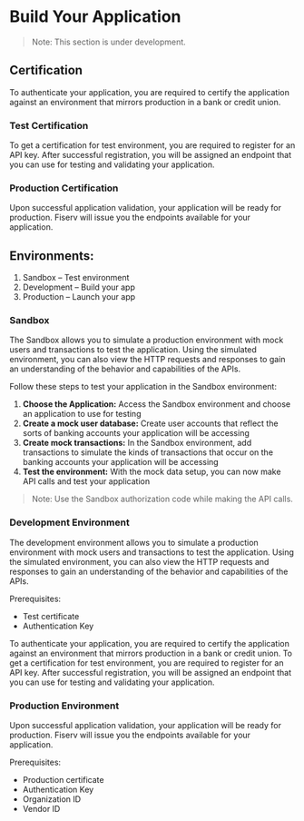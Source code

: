 # Build Your Application

> Note: This section is under development.

## Certification

To authenticate your application, you are required to certify the application against an environment that mirrors production in a bank or credit union.

### Test Certification 

To get a certification for test environment, you are required to register for an API key. After successful registration, you will be assigned an endpoint that you can use for testing and validating your application.

### Production Certification

Upon successful application validation, your application will be ready for production.  Fiserv will issue you the endpoints available for your application.  


## Environments: 
1. Sandbox – Test environment
2. Development – Build your app 
3. Production – Launch your app
<What credentials are required for each environment>


### Sandbox
The Sandbox allows you to simulate a production environment with mock users and transactions to test the application. Using the simulated environment, you can also view the HTTP requests and responses to gain an understanding of the behavior and capabilities of the APIs. 

Follow these steps to test your application in the Sandbox environment:
1.	**Choose the Application:** Access the Sandbox environment and choose an application to use for testing
2.	**Create a mock user database:** Create user accounts that reflect the sorts of banking accounts your application will be accessing
3.	**Create mock transactions:** In the Sandbox environment, add transactions to simulate the kinds of transactions that occur on the banking accounts your application will be accessing
4.	**Test the environment:** With the mock data setup, you can now make API calls and test your application

> Note: Use the Sandbox authorization code while making the API calls.


### Development Environment
The development environment allows you to simulate a production environment with mock users and transactions to test the application. Using the simulated environment, you can also view the HTTP requests and responses to gain an understanding of the behavior and capabilities of the APIs.

Prerequisites:
* Test certificate <link>
* Authentication Key

To authenticate your application, you are required to certify the application against an environment that mirrors production in a bank or credit union. To get a certification for test environment, you are required to register for an API key. After successful registration, you will be assigned an endpoint that you can use for testing and validating your application.


### Production Environment
Upon successful application validation, your application will be ready for production. Fiserv will issue you the endpoints available for your application.

Prerequisites:
* Production certificate <link>
*	Authentication Key
*	Organization ID
*	Vendor ID
